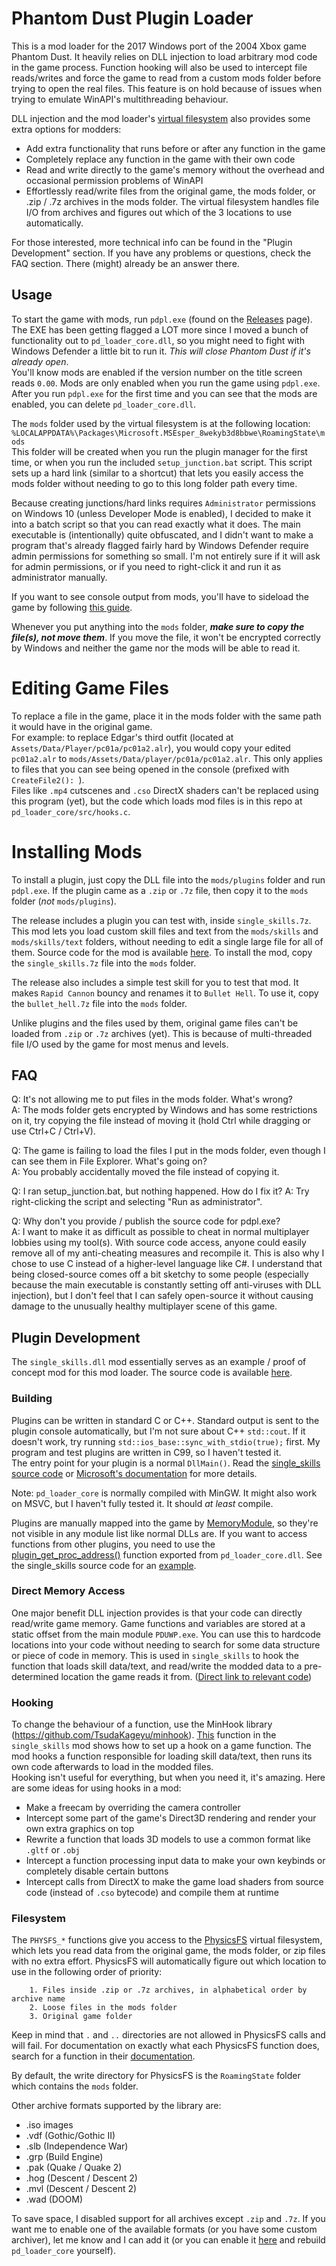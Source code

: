 # Phantom Dust Plugin Loader
This is a mod loader for the 2017 Windows port of the 2004 Xbox game Phantom Dust. It heavily relies on DLL
injection to load arbitrary mod code in the game process. Function hooking will also be used to intercept file reads/writes and
force the game to read from a custom mods folder before trying to open the real files. This feature is on hold because of issues
when trying to emulate WinAPI's multithreading behaviour.

DLL injection and the mod loader's [virtual filesystem](https://github.com/icculus/physfs) also provides some extra
options for modders:
- Add extra functionality that runs before or after any function in the game
- Completely replace any function in the game with their own code
- Read and write directly to the game's memory without the overhead and occasional permission problems of WinAPI
- Effortlessly read/write files from the original game, the mods folder, or .zip / .7z archives in the mods folder.
  The virtual filesystem handles file I/O from archives and figures out which of the 3 locations to use automatically.

For those interested, more technical info can be found in the "Plugin Development" section. If you have any problems
or questions, check the FAQ section. There (might) already be an answer there.

## Usage
To start the game with mods, run `pdpl.exe` (found on the [Releases](https://github.com/Torphedo/pd_loader_core/releases) page).
The EXE has been getting flagged a LOT more since I moved a bunch of functionality out to `pd_loader_core.dll`, so you
might need to fight with Windows Defender a little bit to run it. *This will close Phantom Dust if it's already open*.  
You'll know mods are enabled if the version number on the title screen reads `0.00`. Mods are only enabled when
you run the game using `pdpl.exe`. After you run `pdpl.exe` for the first time and you can see that the mods are enabled,
you can delete `pd_loader_core.dll`.

The `mods` folder used by the virtual filesystem is at the following location:   
`%LOCALAPPDATA%\Packages\Microsoft.MSEsper_8wekyb3d8bbwe\RoamingState\mods`   
This folder will be created when you run the plugin manager for the first time, or when you run the included
`setup_junction.bat` script. This script sets up a hard link (similar to a shortcut) that lets you easily access the
mods folder without needing to go to this long folder path every time.

Because creating junctions/hard links requires `Administrator` permissions on Windows 10 (unless Developer Mode is
enabled), I decided to make it into a batch script so that you can read exactly what it does.
The main executable is (intentionally) quite obfuscated, and I didn't want to make a program that's already flagged 
fairly hard by Windows Defender require admin permissions for something so small. I'm not entirely sure if it will ask
for admin permissions, or if you need to right-click it and run it as administrator manually.

If you want to see console output from mods, you'll have to sideload the game by following [this guide](https://phantomdust.miraheze.org/wiki/Help:Dumping_the_game_files).   

Whenever you put anything into the `mods` folder, ***make sure to copy the file(s), not move them***. If you move the
file, it won't be encrypted correctly by Windows and neither the game nor the mods will be able to read it.

# Editing Game Files
To replace a file in the game, place it in the mods folder with the same path it would have in the original game.   
For example: to replace Edgar's third outfit (located at `Assets/Data/Player/pc01a/pc01a2.alr`), you would copy your
edited `pc01a2.alr` to `mods/Assets/Data/player/pc01a/pc01a2.alr`. This only applies to files that you can see being
opened in the console (prefixed with `CreateFile2(): `).   
Files like `.mp4` cutscenes and `.cso` DirectX shaders can't be replaced using this program (yet), but the code which
loads mod files is in this repo at `pd_loader_core/src/hooks.c`.

# Installing Mods
To install a plugin, just copy the DLL file into the `mods/plugins` folder and run `pdpl.exe`. If the plugin came as a
`.zip` or `.7z` file, then copy it to the `mods` folder (*not* `mods/plugins`).

The release includes a plugin you can test with, inside `single_skills.7z`. This mod lets you load custom skill files
and text from the `mods/skills` and `mods/skills/text` folders, without needing to edit a single large file for all of
them. Source code for the mod is available [here](https://github.com/Torphedo/single_skills). To install the mod, copy
the `single_skills.7z` file into the `mods` folder.

The release also includes a simple test skill for you to test that mod. It makes `Rapid Cannon` bouncy and renames it
to `Bullet Hell`. To use it, copy the `bullet_hell.7z` file into the `mods` folder.

Unlike plugins and the files used by them, original game files can't be loaded from `.zip` or `.7z` archives (yet).
This is because of multi-threaded file I/O used by the game for most menus and levels.

## FAQ
Q: It's not allowing me to put files in the mods folder. What's wrong?  
A: The mods folder gets encrypted by Windows and has some restrictions on it, try copying the file instead of moving it
(hold Ctrl while dragging or use Ctrl+C / Ctrl+V).

Q: The game is failing to load the files I put in the mods folder, even though I can see them in File Explorer. What's 
going on?  
A: You probably accidentally moved the file instead of copying it.

Q: I ran setup_junction.bat, but nothing happened. How do I fix it?
A: Try right-clicking the script and selecting "Run as administrator".

Q: Why don't you provide / publish the source code for pdpl.exe?  
A: I want to make it as difficult as possible to cheat in normal multiplayer lobbies using my tool(s). With source code
access, anyone could easily remove all of my anti-cheating measures and recompile it. This is also why I chose to use C
instead of a higher-level language like C#. I understand that being closed-source comes off a bit sketchy to some people
(especially because the main executable is constantly setting off anti-viruses with DLL injection), but I don't feel
that I can safely open-source it without causing damage to the unusually healthy multiplayer scene of this game.

## Plugin Development

The `single_skills.dll` mod essentially serves as an example / proof of concept mod for this mod loader. The source
code is available [here](https://github.com/Torphedo/single_skills).

### Building
Plugins can be written in standard C or C++. Standard output is sent to the plugin console automatically, but I'm not
sure about C++ `std::cout`. If it doesn't work, try running `std::ios_base::sync_with_stdio(true);` first. My program
and test plugins are written in C99, so I haven't tested it.  
The entry point for your plugin is a normal `DllMain()`. Read the [single_skills source code](https://github.com/Torphedo/single_skills/blob/master/single_skills/src/dll_main.c#L203-L211)
or [Microsoft's documentation](https://learn.microsoft.com/en-us/windows/win32/dlls/dllmain) for more details.

Note: `pd_loader_core` is normally compiled with MinGW. It might also work on MSVC, but I haven't fully tested it.
It should *at least* compile.

Plugins are manually mapped into the game by [MemoryModule](https://github.com/Torphedo/MemoryModule), so they're not
visible in any module list like normal DLLs are. If you want to access functions from other plugins, you need to use
the [plugin_get_proc_address()](https://github.com/Torphedo/pd_loader_core/blob/main/pd_loader_core/src/plugins.c#L45-L52)
function exported from `pd_loader_core.dll`. See the single_skills source code for an [example](https://github.com/Torphedo/single_skills/blob/master/single_skills/src/imports.h#L17-L29).

### Direct Memory Access
One major benefit DLL injection provides is that your code can directly read/write game memory. Game functions and
variables are stored at a static offset from the main module `PDUWP.exe`. You can use this to hardcode locations into
your code without needing to search for some data structure or piece of code in memory. This is used in `single_skills`
to hook the function that loads skill data/text, and read/write the modded data to a pre-determined location the game
reads it from. ([Direct link to relevant code](https://github.com/Torphedo/single_skills/blob/master/single_skills/src/dll_main.c#L176-L179))

### Hooking
To change the behaviour of a function, use the MinHook library (https://github.com/TsudaKageyu/minhook).
[This](https://github.com/Torphedo/single_skills/blob/master/single_skills/src/dll_main.c#L181-L189) function in the
`single_skills` mod shows how to set up a hook on a game function. The mod hooks a function responsible for loading
skill data/text, then runs its own code afterwards to load in the modded files.  
Hooking isn't useful for everything, but when you need it, it's amazing. Here are some ideas for using hooks in a mod:
- Make a freecam by overriding the camera controller
- Intercept some part of the game's Direct3D rendering and render your own extra graphics on top
- Rewrite a function that loads 3D models to use a common format like `.gltf` or `.obj`
- Intercept a function processing input data to make your own keybinds or completely disable certain buttons
- Intercept calls from DirectX to make the game load shaders from source code (instead of `.cso` bytecode) and compile them at runtime

### Filesystem
The `PHYSFS_*` functions give you access to the [PhysicsFS](https://github.com/icculus/physfs) virtual filesystem,
which lets you read data from the original game, the mods folder, or zip files with no extra effort. PhysicsFS will
automatically figure out which location to use in the following order of priority:
```
    1. Files inside .zip or .7z archives, in alphabetical order by archive name
    2. Loose files in the mods folder
    3. Original game folder
```
Keep in mind that `.` and `..` directories are not allowed in PhysicsFS calls and will fail. For documentation on
exactly what each PhysicsFS function does, search for a function in their
[documentation](http://www.icculus.org/physfs/docs/html/physfs_8h.html).

By default, the write directory for PhysicsFS is the `RoamingState` folder which contains the `mods` folder.

Other archive formats supported by the library are:
- .iso images
- .vdf (Gothic/Gothic II)
- .slb (Independence War)
- .grp (Build Engine)
- .pak (Quake / Quake 2)
- .hog (Descent / Descent 2)
- .mvl (Descent / Descent 2)
- .wad (DOOM)

To save space, I disabled support for all archives except `.zip` and `.7z`. If you want me to enable one of the
available formats (or you have some custom archiver), let me know and I can add it (or you can enable it [here](https://github.com/Torphedo/pd_loader_core/blob/main/CMakeLists.txt#L19-L27)
and rebuild `pd_loader_core` yourself).
